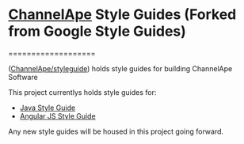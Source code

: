 <h1>
<a href="https://www.channelape.com/">ChannelApe</a> Style Guides (Forked from Google Style Guides)</h1>
===================

([ChannelApe/styleguide](https://github.com/ChannelApe/styleguide)) holds 
style guides for building ChannelApe Software

This project currentlys holds style guides for: <br />
- [Java Style Guide][java]
- [Angular JS Style Guide][angularjs]

Any new style guides will be housed in this project going forward.


[java]: https://channelape.github.io/styleguide/java/javaguide.html
[angularjs]: https://channelape.github.io/styleguide/angular/v1/angular1jsguide.html
[javascript]: https://channelape.github.io/styleguide/angular/js/javascriptguide.html
